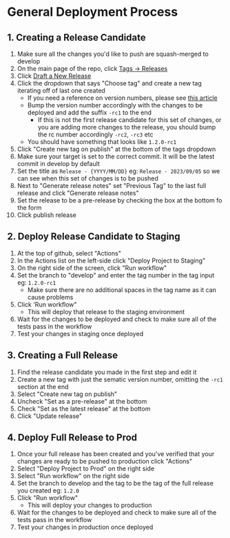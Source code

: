 # General Deployment Process

## 1. Creating a Release Candidate

1. Make sure all the changes you'd like to push are squash-merged to develop
1. On the main page of the repo, click [Tags -> Releases](https://github.com/tekalo/common-app-frontend/releases)
1. Click [Draft a New Release](https://github.com/tekalo/common-app-frontend/releases/new)
1. Click the dropdown that says "Choose tag" and create a new tag iterating off of last one created
   - If you need a reference on version numbers, please see [this article](https://betterprogramming.pub/better-versioning-for-frontend-applications-and-not-only-is-like-traffic-lights-for-engineers-380e9beb6a42)
   - Bump the version number accordingly with the changes to be deployed and add the suffix `-rc1` to the end
     - If this is not the first release candidate for this set of changes, or you are adding more changes to the release, you should bump the rc number accordingly `-rc2`, `-rc3` etc
   - You should have something that looks like `1.2.0-rc1`
1. Click "Create new tag on publish" at the bottom of the tags dropdown
1. Make sure your target is set to the correct commit. It will be the latest commit in develop by default
1. Set the title as `Release - {YYYY/MM/DD}` eg: `Release - 2023/09/05` so we can see when this set of changes is to be pushed
1. Next to "Generate release notes" set "Previous Tag" to the last full release and click "Generate release notes"
1. Set the release to be a pre-release by checking the box at the bottom fo the form
1. Click publish release

## 2. Deploy Release Candidate to Staging

1. At the top of github, select "Actions"
1. In the Actions list on the left-side click "Deploy Project to Staging"
1. On the right side of the screen, click "Run workflow"
1. Set the branch to "develop" and enter the tag number in the tag input eg: `1.2.0-rc1`
   - Make sure there are no additional spaces in the tag name as it can cause problems
1. Click 'Run workflow"
   - This will deploy that release to the staging environment
1. Wait for the changes to be deployed and check to make sure all of the tests pass in the workflow
1. Test your changes in staging once deployed

## 3. Creating a Full Release

1. Find the release candidate you made in the first step and edit it
1. Create a new tag with just the sematic version number, omitting the `-rc1` section at the end
1. Select "Create new tag on publish"
1. Uncheck "Set as a pre-release" at the bottom
1. Check "Set as the latest release" at the bottom
1. Click "Update release"

## 4. Deploy Full Release to Prod

1. Once your full release has been created and you've verified that your changes are ready to be pushed to production click "Actions"
1. Select "Deploy Project to Prod" on the right side
1. Select "Run workflow" on the right side
1. Set the branch to develop and the tag to be the tag of the full release you created eg: `1.2.0`
1. Click "Run workflow"
   - This will deploy your changes to production
1. Wait for the changes to be deployed and check to make sure all of the tests pass in the workflow
1. Test your changes in production once deployed

